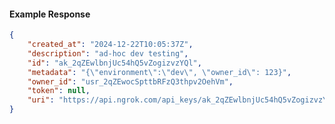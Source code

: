 <!-- Code generated for API Clients. DO NOT EDIT. -->

#### Example Response

```json
{
	"created_at": "2024-12-22T10:05:37Z",
	"description": "ad-hoc dev testing",
	"id": "ak_2qZEwlbnjUc54hQ5vZogizvzYQl",
	"metadata": "{\"environment\":\"dev\", \"owner_id\": 123}",
	"owner_id": "usr_2qZEwocSpttbRFzQ3thpv2OehVm",
	"token": null,
	"uri": "https://api.ngrok.com/api_keys/ak_2qZEwlbnjUc54hQ5vZogizvzYQl"
}
```
